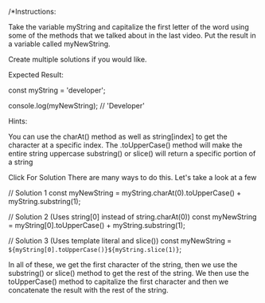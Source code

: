 /*Instructions:

Take the variable myString and capitalize the first letter of the word using some of the methods that we talked about in the last video. Put the result in a variable called myNewString.

Create multiple solutions if you would like.

Expected Result:

const myString = 'developer';

console.log(myNewString); // 'Developer'

Hints:

You can use the charAt() method as well as string[index] to get the character at a specific index.
The .toUpperCase() method will make the entire string uppercase
substring() or slice() will return a specific portion of a string

Click For Solution
There are many ways to do this. Let's take a look at a few

// Solution 1
const myNewString = myString.charAt(0).toUpperCase() + myString.substring(1);

// Solution 2 (Uses string[0] instead of string.charAt(0))
const myNewString = myString[0].toUpperCase() + myString.substring(1);

// Solution 3 (Uses template literal and slice())
const myNewString = `${myString[0].toUpperCase()}${myString.slice(1)}`;

In all of these, we get the first character of the string, then we use the substring() or slice() method to get the rest of the string. We then use the toUpperCase() method to capitalize the first character and then we concatenate the result with the rest of the string.